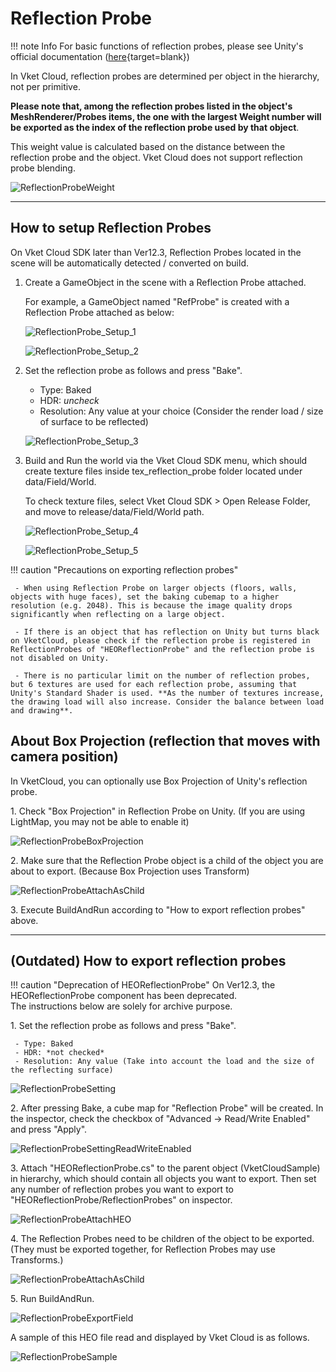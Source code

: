 # Reflection Probe

!!! note Info
     For basic functions of reflection probes, please see Unity's official documentation ([here](https://docs.unity3d.com/en/2018.4/Manual/class-ReflectionProbe.html){target=blank})

In Vket Cloud, reflection probes are determined per object in the hierarchy, not per primitive.

**Please note that, among the reflection probes listed in the object's MeshRenderer/Probes items, the one with the largest Weight number will be exported as the index of the reflection probe used by that object**.

This weight value is calculated based on the distance between the reflection probe and the object. Vket Cloud does not support reflection probe blending.

![ReflectionProbeWeight](img/ReflectionProbeWeight.jpg)

---

## How to setup Reflection Probes

On Vket Cloud SDK later than Ver12.3, Reflection Probes located in the scene will be automatically detected / converted on build.

1. Create a GameObject in the scene with a Reflection Probe attached.

    For example, a GameObject named "RefProbe" is created with a Reflection Probe attached as below:

    ![ReflectionProbe_Setup_1](img/ReflectionProbe_Setup_1.jpg)

    ![ReflectionProbe_Setup_2](img/ReflectionProbe_Setup_2.jpg)

2. Set the reflection probe as follows and press "Bake".

     - Type: Baked
     - HDR: *uncheck*
     - Resolution: Any value at your choice (Consider the render load / size of surface to be reflected)

    ![ReflectionProbe_Setup_3](img/ReflectionProbe_Setup_3.jpg)

3. Build and Run the world via the Vket Cloud SDK menu, which should create texture files inside tex_reflection_probe folder located under data/Field/World.

    To check texture files, select Vket Cloud SDK > Open Release Folder, and move to release/data/Field/World path.

    ![ReflectionProbe_Setup_4](img/ReflectionProbe_Setup_4.jpg)

    ![ReflectionProbe_Setup_5](img/ReflectionProbe_Setup_5.jpg)

!!! caution "Precautions on exporting reflection probes"

     - When using Reflection Probe on larger objects (floors, walls, objects with huge faces), set the baking cubemap to a higher resolution (e.g. 2048). This is because the image quality drops significantly when reflecting on a large object.

     - If there is an object that has reflection on Unity but turns black on VketCloud, please check if the reflection probe is registered in ReflectionProbes of "HEOReflectionProbe" and the reflection probe is not disabled on Unity.

     - There is no particular limit on the number of reflection probes, but 6 textures are used for each reflection probe, assuming that Unity's Standard Shader is used. **As the number of textures increase, the drawing load will also increase. Consider the balance between load and drawing**.

## About Box Projection (reflection that moves with camera position)

In VketCloud, you can optionally use Box Projection of Unity's reflection probe.

1\. Check "Box Projection" in Reflection Probe on Unity. (If you are using LightMap, you may not be able to enable it)

![ReflectionProbeBoxProjection](img/ReflectionProbeBoxProjection.jpg)

2\. Make sure that the Reflection Probe object is a child of the object you are about to export. (Because Box Projection uses Transform)

![ReflectionProbeAttachAsChild](img/ReflectionProbeAttachAsChild.jpg)

3\. Execute BuildAndRun according to "How to export reflection probes" above.

---

## (Outdated) How to export reflection probes

!!! caution "Deprecation of HEOReflectionProbe"
    On Ver12.3, the HEOReflectionProbe component has been deprecated.<br>
    The instructions below are solely for archive purpose.

1\. Set the reflection probe as follows and press "Bake".

     - Type: Baked
     - HDR: *not checked*
     - Resolution: Any value (Take into account the load and the size of the reflecting surface)

![ReflectionProbeSetting](img/ReflectionProbeSetting.jpg)

2\. After pressing Bake, a cube map for "Reflection Probe" will be created. In the inspector, check the checkbox of "Advanced → Read/Write Enabled" and press "Apply".

![ReflectionProbeSettingReadWriteEnabled](img/ReflectionProbeReadWriteEnabled.jpg)

3\. Attach "HEOReflectionProbe.cs" to the parent object (VketCloudSample) in hierarchy, which should contain all objects you want to export. Then set any number of reflection probes you want to export to "HEOReflectionProbe/ReflectionProbes" on inspector.

![ReflectionProbeAttachHEO](img/ReflectionProbeAttachHEO.jpg)

4\. The Reflection Probes need to be children of the object to be exported. (They must be exported together, for Reflection Probes may use Transforms.)

![ReflectionProbeAttachAsChild](img/ReflectionProbeAttachAsChild.jpg)

5\. Run BuildAndRun.

![ReflectionProbeExportField](img/ReflectionProbeExportField.jpg)

A sample of this HEO file read and displayed by Vket Cloud is as follows.

![ReflectionProbeSample](img/ReflectionProbeSample.jpg)
